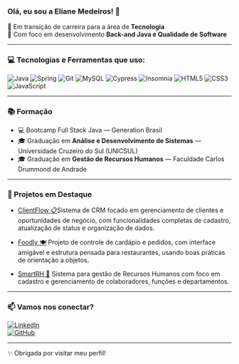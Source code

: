 ### Olá, eu sou a Eliane Medeiros! 👋

🌱 Em transição de carreira para a área de **Tecnologia**  
🎯 Com foco em desenvolvimento **Back-and Java e Qualidade de Software**  

---

### 💻 Tecnologias e Ferramentas que uso:

![Java](https://img.shields.io/badge/Java-ED8B00?style=for-the-badge&logo=java&logoColor=white)
![Spring](https://img.shields.io/badge/Spring-6DB33F?style=for-the-badge&logo=spring&logoColor=white)
![Git](https://img.shields.io/badge/Git-F05032?style=for-the-badge&logo=git&logoColor=white)
![MySQL](https://img.shields.io/badge/MySQL-005C84?style=for-the-badge&logo=mysql&logoColor=white)
![Cypress](https://img.shields.io/badge/Cypress-17202C?style=for-the-badge&logo=cypress&logoColor=white)
![Insomnia](https://img.shields.io/badge/Insomnia-4000BF?style=for-the-badge&logo=insomnia&logoColor=white)
![HTML5](https://img.shields.io/badge/HTML5-E34F26?style=for-the-badge&logo=html5&logoColor=white)
![CSS3](https://img.shields.io/badge/CSS3-1572B6?style=for-the-badge&logo=css3&logoColor=white)
![JavaScript](https://img.shields.io/badge/JavaScript-F7DF1E?style=for-the-badge&logo=javascript&logoColor=black)

---

### 📚 Formação

- 💻 Bootcamp Full Stack Java — Generation Brasil  
- 🎓 Graduação em **Análise e Desenvolvimento de Sistemas** — Universidade Cruzeiro do Sul (UNICSUL)  
- 🎓 Graduação em **Gestão de Recursos Humanos** — Faculdade Carlos Drummond de Andrade  

---

### 💼 Projetos em Destaque

- [ClientFlow 📋](https://github.com/Projeto-ClientFlow/ClientFlow.git)Sistema de CRM focado em gerenciamento de clientes e oportunidades de negócio, com funcionalidades completas de cadastro, atualização de status e organização de dados.

- [Foodly 🍽️](https://github.com/Projeto-ClientFlow/Foodly.git) 
  Projeto de controle de cardápio e pedidos, com interface amigável e estrutura pensada para restaurantes, usando boas práticas de orientação a objetos.

- [SmartRH 🧠](https://github.com/ElianeMPontes/Projeto-SmartRh.git) 
  Sistema para gestão de Recursos Humanos com foco em cadastro e gerenciamento de colaboradores, funções e departamentos.

---

### 📫 Vamos nos conectar?

[![LinkedIn](https://img.shields.io/badge/-LinkedIn-0A66C2?style=for-the-badge&logo=linkedin&logoColor=white)](https://www.linkedin.com/in/elianempontes/)  
[![GitHub](https://img.shields.io/badge/-GitHub-000?style=for-the-badge&logo=github&logoColor=white)](https://github.com/ElianeMPontes)


---

✨ Obrigada por visitar meu perfil!
